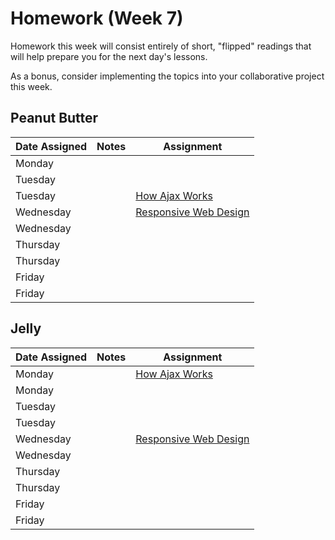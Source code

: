 # Homework (Week 7)

Homework this week will consist entirely of short, "flipped" readings that will help
prepare you for the next day's lessons.

As a bonus, consider implementing the topics into your collaborative project this week.

## Peanut Butter

| Date Assigned | Notes                          | Assignment |
|---------------|--------------------------------|------------|
| Monday        |                                |   |
| Tuesday       |                                |   |
| Tuesday       |                                | [How Ajax Works](http://www.noupe.com/design/how-ajax-works.html)   |
| Wednesday     |                                | [Responsive Web Design](http://alistapart.com/article/responsive-web-design)  |
| Wednesday     |                                |   |
| Thursday      |                                |   |
| Thursday      |                                |   |
| Friday        |                                |   |
| Friday        |                                |   |

## Jelly
| Date Assigned | Notes                          | Assignment |
|---------------|--------------------------------|------------|
| Monday        |                                | [How Ajax Works](http://www.noupe.com/design/how-ajax-works.html)   |
| Monday        |                                |   |
| Tuesday       |                                |   |
| Tuesday       |                                |   |
| Wednesday     |                                | [Responsive Web Design](http://alistapart.com/article/responsive-web-design) |
| Wednesday     |                                |   |
| Thursday      |                                |   |
| Thursday      |                                |   |
| Friday        |                                |   |
| Friday        |                                |   |

